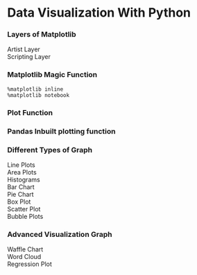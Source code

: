 # Data Visualization With Python

### Layers of Matplotlib
Artist Layer <br>
Scripting Layer

### Matplotlib Magic Function
`%matplotlib inline` <br>
`%matplotlib notebook`

### Plot Function

### Pandas Inbuilt plotting function

### Different Types of Graph
Line Plots <br>
Area Plots <br>
Histograms <br>
Bar Chart <br>
Pie Chart <br>
Box Plot <br>
Scatter Plot <br>
Bubble Plots

### Advanced Visualization Graph
Waffle Chart <br>
Word Cloud <br>
Regression Plot <br>


